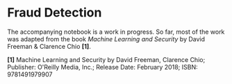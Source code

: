 # Fraud Detection

The accompanying notebook is a work in progress. So far, most of the work was adapted from the book *Machine Learning and Security* by David Freeman & Clarence Chio **[1]**. 

**[1]** Machine Learning and Security by David Freeman, Clarence Chio; Publisher: O'Reilly Media, Inc.; Release Date: February 2018; ISBN: 9781491979907
